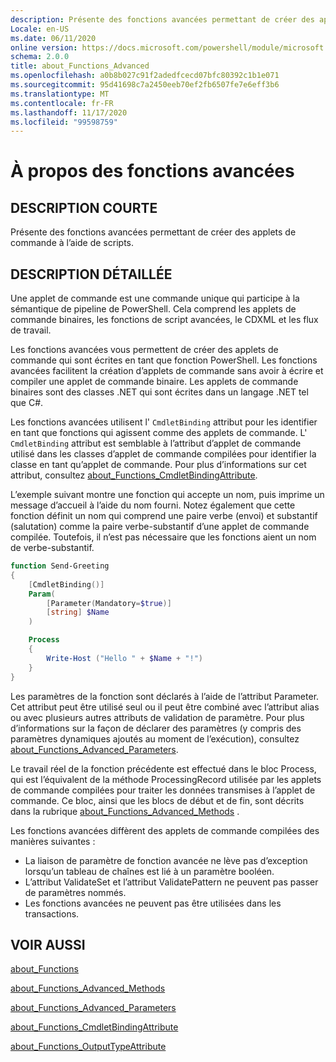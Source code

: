```yaml
---
description: Présente des fonctions avancées permettant de créer des applets de commande à l’aide de scripts.
Locale: en-US
ms.date: 06/11/2020
online version: https://docs.microsoft.com/powershell/module/microsoft.powershell.core/about/about_functions_advanced?view=powershell-7.2&WT.mc_id=ps-gethelp
schema: 2.0.0
title: about_Functions_Advanced
ms.openlocfilehash: a0b8b027c91f2adedfcecd07bfc80392c1b1e071
ms.sourcegitcommit: 95d41698c7a2450eeb70ef2fb6507fe7e6eff3b6
ms.translationtype: MT
ms.contentlocale: fr-FR
ms.lasthandoff: 11/17/2020
ms.locfileid: "99598759"
---
```

# <a name="about-functions-advanced"></a>À propos des fonctions avancées

## <a name="short-description"></a>DESCRIPTION COURTE
Présente des fonctions avancées permettant de créer des applets de commande à l’aide de scripts.

## <a name="long-description"></a>DESCRIPTION DÉTAILLÉE

Une applet de commande est une commande unique qui participe à la sémantique de pipeline de PowerShell. Cela comprend les applets de commande binaires, les fonctions de script avancées, le CDXML et les flux de travail.

Les fonctions avancées vous permettent de créer des applets de commande qui sont écrites en tant que fonction PowerShell. Les fonctions avancées facilitent la création d’applets de commande sans avoir à écrire et compiler une applet de commande binaire. Les applets de commande binaires sont des classes .NET qui sont écrites dans un langage .NET tel que C#.

Les fonctions avancées utilisent l' `CmdletBinding` attribut pour les identifier en tant que fonctions qui agissent comme des applets de commande. L' `CmdletBinding` attribut est semblable à l’attribut d’applet de commande utilisé dans les classes d’applet de commande compilées pour identifier la classe en tant qu’applet de commande. Pour plus d’informations sur cet attribut, consultez [about_Functions_CmdletBindingAttribute](about_Functions_CmdletBindingAttribute.md).

L’exemple suivant montre une fonction qui accepte un nom, puis imprime un message d’accueil à l’aide du nom fourni. Notez également que cette fonction définit un nom qui comprend une paire verbe (envoi) et substantif (salutation) comme la paire verbe-substantif d’une applet de commande compilée. Toutefois, il n’est pas nécessaire que les fonctions aient un nom de verbe-substantif.

```powershell
function Send-Greeting
{
    [CmdletBinding()]
    Param(
        [Parameter(Mandatory=$true)]
        [string] $Name
    )

    Process
    {
        Write-Host ("Hello " + $Name + "!")
    }
}
```

Les paramètres de la fonction sont déclarés à l’aide de l’attribut Parameter.
Cet attribut peut être utilisé seul ou il peut être combiné avec l’attribut alias ou avec plusieurs autres attributs de validation de paramètre. Pour plus d’informations sur la façon de déclarer des paramètres (y compris des paramètres dynamiques ajoutés au moment de l’exécution), consultez [about_Functions_Advanced_Parameters](about_Functions_Advanced_Parameters.md).

Le travail réel de la fonction précédente est effectué dans le bloc Process, qui est l’équivalent de la méthode ProcessingRecord utilisée par les applets de commande compilées pour traiter les données transmises à l’applet de commande. Ce bloc, ainsi que les blocs de début et de fin, sont décrits dans la rubrique [about_Functions_Advanced_Methods](about_Functions_Advanced_Methods.md) .

Les fonctions avancées diffèrent des applets de commande compilées des manières suivantes :

- La liaison de paramètre de fonction avancée ne lève pas d’exception lorsqu’un tableau de chaînes est lié à un paramètre booléen.
- L’attribut ValidateSet et l’attribut ValidatePattern ne peuvent pas passer de paramètres nommés.
- Les fonctions avancées ne peuvent pas être utilisées dans les transactions.

## <a name="see-also"></a>VOIR AUSSI

[about_Functions](about_Functions.md)

[about_Functions_Advanced_Methods](about_Functions_Advanced_Methods.md)

[about_Functions_Advanced_Parameters](about_Functions_Advanced_Parameters.md)

[about_Functions_CmdletBindingAttribute](about_Functions_CmdletBindingAttribute.md)

[about_Functions_OutputTypeAttribute](about_Functions_OutputTypeAttribute.md)
